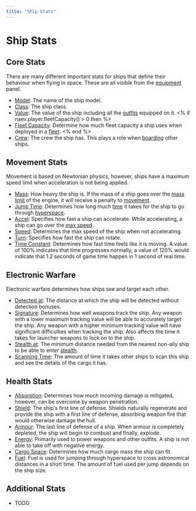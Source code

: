 ```yaml
---
title: "Ship Stats"
---
```

# Ship Stats

## Core Stats

There are many different important stats for ships that define their behaviour when flying in space. These are all visible from the [equipment](mechanics/equipment) panel.

* [Model](ships): The name of the ship model.
* [Class](mechanics/shipstats/class): The ship class.
* [Value](mechanics/credits): The value of the ship including all the [outfits](outfits) equipped on it.
<% if naev.player.fleetCapacity() > 0 then %>
* [Fleet Capacity](mechanics/playerfleet): Determine how much fleet capacity a ship uses when deployed in a [fleet](mechanics/playerfleet).
<% end %>
* [Crew](mechanics/boarding): The crew the ship has. This plays a role when [boarding](mechanics/boarding) other ships.

## Movement Stats

Movement is based on Newtonian physics, however, ships have a maximum speed limit when acceleration is not being applied.

* [Mass](mechanics/movement): How heavy the ship is. If the mass of a ship goes over the [mass limit](mechanics/mass) of the engine, it will receive a penalty to [movement](mechanics/movement).
* [Jump Time](mechanics/time): Determines how long much [time](mechanics/time) it takes for the ship to go through [hyperspace](mechanics/hyperspace).
* [Accel](mechanics/movement): Specifies how fast a ship can accelerate. While accelerating, a ship can go over the [max speed](mechanics/movement).
* [Speed](mechanics/movement): Determines the max speed of the ship when not accelerating.
* [Turn](mechanics/movement): Specifies how fast the ship can rotate.
* [Time Constant](mechanics/movement): Determines how fast time feels like it is moving. A value of 100% indicates that time progresses normally, a value of 120% would indicate that 1.2 seconds of game time happen in 1 second of real time.

## Electronic Warfare

Electronic warfare determines how ships see and target each other.

* [Detected at](mechanics/ewarfare): The distance at which the ship will be detected without detection bonuses.
* [Signature](mechanics/ewarfare): Determines how well weapons track the ship. Any weapon with a lower maximum tracking value will be able to accurately target the ship. Any weapon with a higher minimum tracking value will have significant difficulties when tracking the ship. Also affects the time it takes for launcher weapons to lock on to the ship.
* [Stealth at](mechanics/ewarfare): The minimum distance needed from the nearest non-ally ship to be able to enter [stealth](mechanics/ewarfare).
* [Scanning Time](mechanics/ewarfare): The amount of time it takes other ships to scan this ship and see the details of the cargo it has.

## Health Stats

* [Absorption](mechanics/damage): Determines how much incoming damage is mitigated, however, can be overcome by weapon penetration.
* [Shield](mechanics/damage): The ship's first line of defense. Shields naturally regenerate and provide the ship with a first line of defense, absorbing weapon fire that would otherwise damage the hull.
* [Armour](mechanics/dammage): The last line of defense of a ship. When armour is completely depleted, the ship will begin to combust and finally, explode.
* [Energy](mechanics/energy): Primarily used to power weapons and other outfits. A ship is not able to take off with negative energy.
* [Cargo Space](mechanics/cargo): Determines how much cargo mass the ship can fit.
* [Fuel](mechanics/hyperspace): Fuel is used for jumping through hyperspace to cross astronomical distances in a short time. The amount of fuel used per jump depends on the ship size.

## Additional Stats

* TODO
